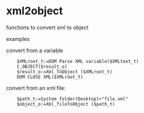 # xml2object
functions to convert xml to object

examples 

convert from a variable 

		$XMLroot_t:=DOM Parse XML variable($XMLtext_t)		
		C_OBJECT($result_o)
		$result_o:=Xml_ToObject ($XMLroot_t)
		DOM CLOSE XML($XMLroot_t)

convert from an xml file:

		$path_t:=System folder(Desktop)+"file.xml"
		$object_o:=Xml_fileToObject ($path_t)
